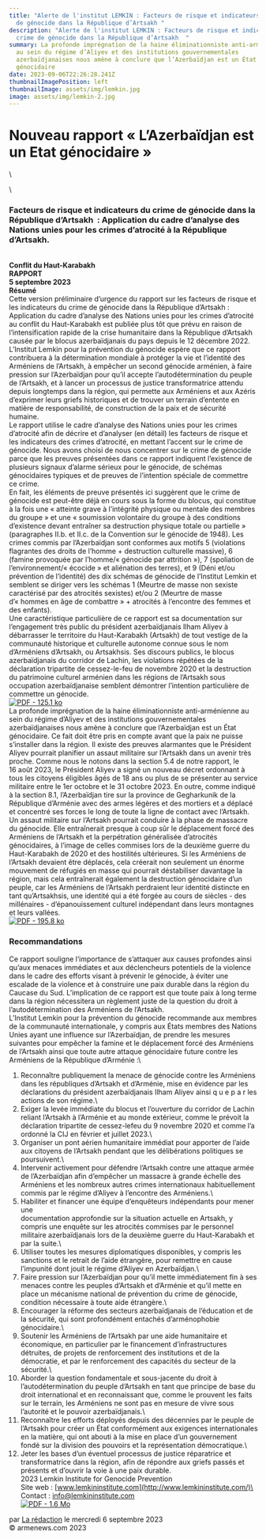 ```yaml
---
title: "Alerte de l'institut LEMKIN : Facteurs de risque et indicateurs du crime
  de génocide dans la République d’Artsakh "
description: "Alerte de l'institut LEMKIN : Facteurs de risque et indicateurs du
  crime de génocide dans la République d’Artsakh  "
summary: La profonde imprégnation de la haine éliminationniste anti-arménienne
  au sein du régime d’Aliyev et des institutions gouvernementales
  azerbaïdjanaises nous amène à conclure que l’Azerbaïdjan est un État
  génocidaire
date: 2023-09-06T22:26:28.241Z
thumbnailImagePosition: left
thumbnailImage: assets/img/lemkin.jpg
image: assets/img/lemkin-2.jpg
---
```

<!--StartFragment-->

# Nouveau rapport « L’Azerbaïdjan est un Etat génocidaire »



<!--EndFragment-->\
\
<!--StartFragment-->

### Facteurs de risque et indicateurs du crime de génocide dans la République d’Artsakh  : Application du cadre d’analyse des Nations unies pour les crimes d’atrocité à la République d’Artsakh.

**\
Conflit du Haut-Karabakh\
RAPPORT\
5 septembre 2023\
Résumé**\
Cette version préliminaire d’urgence du rapport sur les facteurs de risque et les indicateurs du crime de génocide dans la République d’Artsakh : Application du cadre d’analyse des Nations unies pour les crimes d’atrocité au conflit du Haut-Karabakh est publiée plus tôt que prévu en raison de l’intensification rapide de la crise humanitaire dans la République d’Artsakh causée par le blocus azerbaïdjanais du pays depuis le 12 décembre 2022. L’Institut Lemkin pour la prévention du génocide espère que ce rapport contribuera à la détermination mondiale à protéger la vie et l’identité des Arméniens de l’Artsakh, à empêcher un second génocide arménien, à faire pression sur l’Azerbaïdjan pour qu’il accepte l’autodétermination du peuple de l’Artsakh, et à lancer un processus de justice transformatrice attendu depuis longtemps dans la région, qui permette aux Arméniens et aux Azéris d’exprimer leurs griefs historiques et de trouver un terrain d’entente en matière de responsabilité, de construction de la paix et de sécurité humaine.\
Le rapport utilise le cadre d’analyse des Nations unies pour les crimes d’atrocité afin de décrire et d’analyser (en détail) les facteurs de risque et les indicateurs des crimes d’atrocité, en mettant l’accent sur le crime de génocide. Nous avons choisi de nous concentrer sur le crime de génocide parce que les preuves présentées dans ce rapport indiquent l’existence de plusieurs signaux d’alarme sérieux pour le génocide, de schémas génocidaires typiques et de preuves de l’intention spéciale de commettre ce crime.\
En fait, les éléments de preuve présentés ici suggèrent que le crime de génocide est peut-être déjà en cours sous la forme du blocus, qui constitue à la fois une « atteinte grave à l’intégrité physique ou mentale des membres du groupe » et une « soumission volontaire du groupe à des conditions d’existence devant entraîner sa destruction physique totale ou partielle » (paragraphes II.b. et II.c. de la Convention sur le génocide de 1948). Les crimes commis par l’Azerbaïdjan sont conformes aux motifs 5 (violations flagrantes des droits de l’homme + destruction culturelle massive), 6 (famine provoquée par l’homme/« génocide par attrition »), 7 (spoliation de l’environnement/« écocide » et aliénation des terres), et 9 (Déni et/ou prévention de l’identité) des dix schémas de génocide de l’Institut Lemkin et semblent se diriger vers les schémas 1 (Meurtre de masse non sexiste caractérisé par des atrocités sexistes) et/ou 2 (Meurtre de masse d’« hommes en âge de combattre » + atrocités à l’encontre des femmes et des enfants).\
Une caractéristique particulière de ce rapport est sa documentation sur l’engagement très public du président azerbaïdjanais Ilham Aliyev à débarrasser le territoire du Haut-Karabakh (Artsakh) de tout vestige de la communauté historique et culturelle autonome connue sous le nom d’Arméniens d’Artsakh, ou Artsakhsis. Ses discours publics, le blocus azerbaïdjanais du corridor de Lachin, les violations répétées de la déclaration tripartite de cessez-le-feu de novembre 2020 et la destruction du patrimoine culturel arménien dans les régions de l’Artsakh sous occupation azerbaïdjanaise semblent démontrer l’intention particulière de commettre un génocide.\
[![PDF - 125.1 ko](https://www.armenews.com/local/cache-vignettes/L52xH52/pdf-39070.png?1691969270)](https://www.armenews.com/IMG/pdf/6/9/c/summary_-_artskah_report_-1_fr.pdf "pdf/6/9/c/summary\_-\_artskah_report\_-1_fr.pdf")\
La profonde imprégnation de la haine éliminationniste anti-arménienne au sein du régime d’Aliyev et des institutions gouvernementales azerbaïdjanaises nous amène à conclure que l’Azerbaïdjan est un État génocidaire. Ce fait doit être pris en compte avant que la paix ne puisse s’installer dans la région. Il existe des preuves alarmantes que le Président Aliyev pourrait planifier un assaut militaire sur l’Artsakh dans un avenir très proche. Comme nous le notons dans la section 5.4 de notre rapport, le 16 août 2023, le Président Aliyev a signé un nouveau décret ordonnant à tous les citoyens éligibles âgés de 18 ans ou plus de se présenter au service militaire entre le 1er octobre et le 31 octobre 2023. En outre, comme indiqué à la section 8.1, l’Azerbaïdjan tire sur la province de Gegharkunik de la République d’Arménie avec des armes légères et des mortiers et a déplacé et concentré ses forces le long de toute la ligne de contact avec l’Artsakh. Un assaut militaire sur l’Artsakh pourrait conduire à la phase de massacre du génocide. Elle entraînerait presque à coup sûr le déplacement forcé des Arméniens de l’Artsakh et la perpétration généralisée d’atrocités génocidaires, à l’image de celles commises lors de la deuxième guerre du Haut-Karabakh de 2020 et des hostilités ultérieures. Si les Arméniens de l’Artsakh devaient être déplacés, cela créerait non seulement un énorme mouvement de réfugiés en masse qui pourrait déstabiliser davantage la région, mais cela entraînerait également la destruction génocidaire d’un peuple, car les Arméniens de l’Artsakh perdraient leur identité distincte en tant qu’Artsakhsis, une identité qui a été forgée au cours de siècles - des millénaires - d’épanouissement culturel indépendant dans leurs montagnes et leurs vallées.\
[![PDF - 195.8 ko](https://www.armenews.com/local/cache-vignettes/L52xH52/pdf-39070.png?1691969270)](https://www.armenews.com/IMG/pdf/e/8/4/summary_-_artskah_report_-1.pdf "pdf/e/8/4/summary\_-\_artskah_report\_-1.pdf")

### Recommandations

Ce rapport souligne l’importance de s’attaquer aux causes profondes ainsi qu’aux menaces immédiates et aux déclencheurs potentiels de la violence dans le cadre des efforts visant à prévenir le génocide, à éviter une escalade de la violence et à construire une paix durable dans la région du Caucase du Sud. L’implication de ce rapport est que toute paix à long terme dans la région nécessitera un règlement juste de la question du droit à l’autodétermination des Arméniens de l’Artsakh.\
L’Institut Lemkin pour la prévention du génocide recommande aux membres de la communauté internationale, y compris aux États membres des Nations Unies ayant une influence sur l’Azerbaïdjan, de prendre les mesures suivantes pour empêcher la famine et le déplacement forcé des Arméniens de l’Artsakh ainsi que toute autre attaque génocidaire future contre les Arméniens de la République d’Arménie :\
1. Reconnaître publiquement la menace de génocide contre les Arméniens dans les républiques d’Artsakh et d’Arménie, mise en évidence par les déclarations du président azerbaïdjanais Ilham Aliyev ainsi q u e p a r les actions de son régime.\
2. Exiger la levée immédiate du blocus et l’ouverture du corridor de Lachin reliant l’Artsakh à l’Arménie et au monde extérieur, comme le prévoit la déclaration tripartite de cessez-lefeu du 9 novembre 2020 et comme l’a ordonné la CIJ en février et juillet 2023.\
3. Organiser un pont aérien humanitaire immédiat pour apporter de l’aide aux citoyens de l’Artsakh pendant que les délibérations politiques se poursuivent.\
4. Intervenir activement pour défendre l’Artsakh contre une attaque armée de l’Azerbaïdjan afin d’empêcher un massacre à grande échelle des Arméniens et les nombreux autres crimes internationaux habituellement commis par le régime d’Aliyev à l’encontre des Arméniens.\
5. Habiliter et financer une équipe d’enquêteurs indépendants pour mener une\
documentation approfondie sur la situation actuelle en Artsakh, y compris une enquête sur les atrocités commises par le personnel militaire azerbaïdjanais lors de la deuxième guerre du Haut-Karabakh et par la suite.\
6. Utiliser toutes les mesures diplomatiques disponibles, y compris les sanctions et le retrait de l’aide étrangère, pour remettre en cause l’impunité dont jouit le régime d’Aliyev en Azerbaïdjan.\
7. Faire pression sur l’Azerbaïdjan pour qu’il mette immédiatement fin à ses menaces contre les peuples d’Artsakh et d’Arménie et qu’il mette en place un mécanisme national de prévention du crime de génocide, condition nécessaire à toute aide étrangère.\
8. Encourager la réforme des secteurs azerbaïdjanais de l’éducation et de la sécurité, qui sont profondément entachés d’arménophobie génocidaire.\
9. Soutenir les Arméniens de l’Artsakh par une aide humanitaire et économique, en particulier par le financement d’infrastructures détruites, de projets de renforcement des institutions et de la démocratie, et par le renforcement des capacités du secteur de la sécurité.\
10. Aborder la question fondamentale et sous-jacente du droit à l’autodétermination du peuple d’Artsakh en tant que principe de base du droit international et en reconnaissant que, comme le prouvent les faits sur le terrain, les Arméniens ne sont pas en mesure de vivre sous l’autorité et le pouvoir azerbaïdjanais.\
11. Reconnaître les efforts déployés depuis des décennies par le peuple de l’Artsakh pour créer un État conformément aux exigences internationales en la matière, qui ont abouti à la mise en place d’un gouvernement fondé sur la division des pouvoirs et la représentation démocratique.\
12. Jeter les bases d’un éventuel processus de justice réparatrice et transformatrice dans la région, afin de répondre aux griefs passés et présents et d’ouvrir la voie à une paix durable.\
2023 Lemkin Institute for Genocide Prevention\
Site web : [www.lemkininstitute.com](http://www.lemkininstitute.com/)\
Contact : info@lemkininstitute.com\
[![PDF - 1.6 Mo](https://www.armenews.com/local/cache-vignettes/L52xH52/pdf-39070.png?1691969270)](https://www.armenews.com/IMG/pdf/c/1/0/final_draft_-_un_framework_of_analysis_for_atrocity_crimes_-_artsakh.docx-2.pdf "pdf/c/1/0/final_draft\_-\_un_framework_of_analysis_for_atrocity_crimes\_-\_artsakh.docx-2.pdf")

par [La rédaction](https://www.armenews.com/spip.php?page=auteur&id_auteur=4) le mercredi 6 septembre 2023\
© armenews.com 2023

<!--EndFragment-->